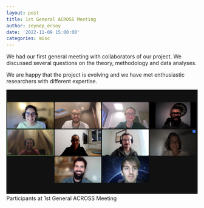 ```yaml
---
layout: post
title: 1st General ACROSS Meeting
author: zeynep_ersoy
date: '2022-11-09 15:00:00'
categories: misc
---
```

We had our first general meeting with collaborators of our project. We discussed several questions on the theory, methodology and data analyses. 

We are happy that the project is evolving and we have met enthusiastic researchers with different expertise.

![Meeting photo](/assets/img/screenshot_2022-11-08.png "")
Participants at 1st General ACROSS Meeting